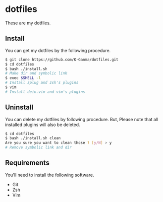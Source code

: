 # dotfiles
These are my dotfiles.

## Install
You can get my dotfiles by the following procedure.

```sh
$ git clone https://github.com/K-Ganma/dotfiles.git
$ cd dotfiles
$ bash ./install.sh
# Make dir and symbolic link
$ exec $SHELL -l
# Install zplug and zsh's plugins
$ vim
# Install dein.vim and vim's plugins
```

## Uninstall
You can delete my dotfiles by following procedure.
But, Please note that all installed plugins will also be deleted.

```sh
$ cd dotfiles
$ bash ./install.sh clean
Are you sure you want to clean those ? [y/N] > y
# Remove symbolic link and dir
```

## Requirements
You'll need to install the following software.
- Git
- Zsh
- Vim

